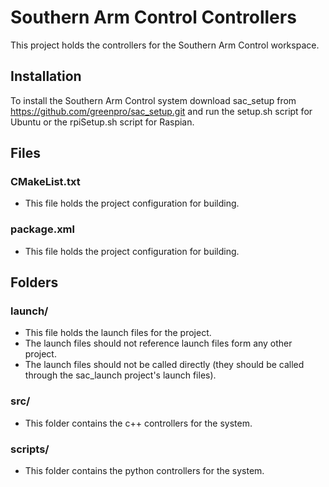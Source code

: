 # Southern Arm Control Controllers

This project holds the controllers for the Southern Arm Control workspace.

## Installation

To install the Southern Arm Control system download sac_setup from https://github.com/greenpro/sac_setup.git and run the setup.sh script for Ubuntu or the rpiSetup.sh script for Raspian.

## Files
### CMakeList.txt
* This file holds the project configuration for building.

### package.xml
* This file holds the project configuration for building.

## Folders
### launch/
* This file holds the launch files for the project.
* The launch files should not reference launch files form any other project.
* The launch files should not be called directly (they should be called through the sac_launch project's launch files).

### src/
* This folder contains the c++ controllers for the system.

### scripts/
* This folder contains the python controllers for the system.
